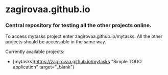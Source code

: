 # zagirovaa.github.io
### Central repository for testing all the other projects online.

To access mytasks project enter zagirovaa.github.io/mytasks. All the other projects should be accessable in the same way.

Currently available projects:
- [mytasks](https://zagirovaa.github.io/mytasks "Simple TODO application" target="_blank")
